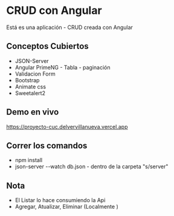 # CRUD con Angular

Está es una aplicación - CRUD creada con Angular

## Conceptos Cubiertos

- JSON-Server
- Angular PrimeNG  - Tabla - paginación
- Validacion Form
- Bootstrap
- Animate css
- Sweetalert2

## Demo en vivo

https://proyecto-cuc.delvervillanueva.vercel.app

## Correr los comandos

- npm install
- json-server --watch db.json - dentro de la carpeta "s/server"

## Nota

- El Listar lo hace consumiendo la Api
- Agregar, Atualizar, Eliminar (Localmente )
